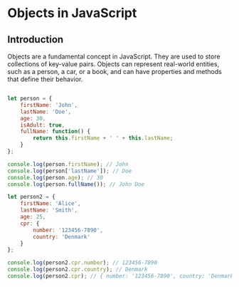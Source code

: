 # Objects in JavaScript

## Introduction

Objects are a fundamental concept in JavaScript. They are used to store collections of key-value pairs. Objects can represent real-world entities, such as a person, a car, or a book, and can have properties and methods that define their behavior.

```javascript

let person = {
    firstName: 'John',
    lastName: 'Doe',
    age: 30,
    isAdult: true,
    fullName: function() {
        return this.firstName + ' ' + this.lastName;
    }
};

console.log(person.firstName); // John
console.log(person['lastName']); // Doe
console.log(person.age); // 30
console.log(person.fullName()); // John Doe

let person2 = {
    firstName: 'Alice',
    lastName: 'Smith',
    age: 25,
    cpr: {
        number: '123456-7890',
        country: 'Denmark'
    }
};

console.log(person2.cpr.number); // 123456-7890
console.log(person2.cpr.country); // Denmark
console.log(person2.cpr); // { number: '123456-7890', country: 'Denmark' }

```
